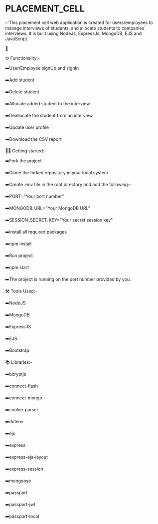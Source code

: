 # PLACEMENT_CELL
✅This placement cell web application is created for users/employees to manage interviews of students, and allocate students to companies` interviews.
It is built using NodeJs, ExpressJs, MongoDB, EJS and JavaScript.

🔗 


⚙️ Functionality:-


➡️User/Employee signUp and signIn


➡️Add student


➡️Delete student


➡️Allocate added student to the interview


➡️Deallocate the student from an interview


➡️Update user profile


➡️Download the CSV report


🧑‍💻 Getting started:-


➡️Fork the project


➡️Clone the forked repository in your local system


➡️Create .env file in the root directory and add the following:-


➡️PORT="Your port number"


➡️MONGODB_URL="Your MongoDB URL"


➡️SESSION_SECRET_KEY="Your secret session key"


➡️Install all required packages


➡️npm install 


➡️Run project


➡️npm start


➡️The project is running on the port number provided by you.


🛠️ Tools Used:-


➡️NodeJS


➡️MongoDB


➡️ExpressJS


➡️EJS


➡️Bootstrap


📚 Libraries:-


➡️bcryptjs


➡️connect-flash


➡️connect-mongo


➡️cookie-parser


➡️dotenv


➡️ejs


➡️express


➡️express-ejs-layout


➡️express-session


➡️mongoose


➡️passport


➡️passport-jwt


➡️passport-local

